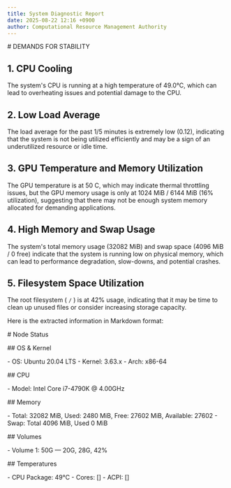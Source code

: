 ```yaml
---
title: System Diagnostic Report
date: 2025-08-22 12:16 +0900
author: Computational Resource Management Authority
---
```

\# DEMANDS FOR STABILITY

## 1. CPU Cooling
The system's CPU is running at a high temperature of 49.0°C, which can lead to overheating issues and potential damage to the CPU.

## 2. Low Load Average
The load average for the past 1/5 minutes is extremely low (0.12), indicating that the system is not being utilized efficiently and may be a sign of an underutilized resource or idle time.

## 3. GPU Temperature and Memory Utilization
The GPU temperature is at 50 C, which may indicate thermal throttling issues, but the GPU memory usage is only at 1024 MiB / 6144 MiB (16% utilization), suggesting that there may not be enough system memory allocated for demanding applications.

## 4. High Memory and Swap Usage
The system's total memory usage (32082 MiB) and swap space (4096 MiB / 0 free) indicate that the system is running low on physical memory, which can lead to performance degradation, slow-downs, and potential crashes.

## 5. Filesystem Space Utilization
The root filesystem ( `/` ) is at 42% usage, indicating that it may be time to clean up unused files or consider increasing storage capacity.

Here is the extracted information in Markdown format:

\# Node Status

\## OS & Kernel

\- OS: Ubuntu 20.04 LTS
\- Kernel: 3.63.x
\- Arch: x86-64

\## CPU

\- Model: Intel Core i7-4790K @ 4.00GHz

\## Memory

\- Total: 32082 MiB, Used: 2480 MiB, Free: 27602 MiB, Available: 27602
\- Swap: Total 4096 MiB, Used 0 MiB

\## Volumes

\- Volume 1: 50G — 20G, 28G, 42%

\## Temperatures

\- CPU Package: 49°C
\- Cores: []
\- ACPI: []
